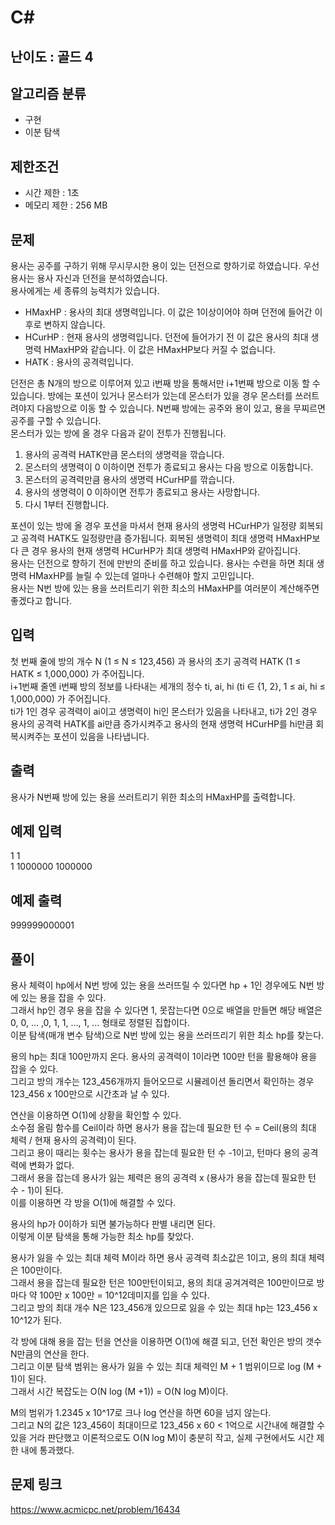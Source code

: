 # C#

## 난이도 : 골드 4

## 알고리즘 분류
  - 구현
  - 이분 탐색

## 제한조건
  - 시간 제한 : 1초
  - 메모리 제한 : 256 MB

## 문제
용사는 공주를 구하기 위해 무시무시한 용이 있는 던전으로 향하기로 하였습니다. 우선 용사는 용사 자신과 던전을 분석하였습니다.<br/>
용사에게는 세 종류의 능력치가 있습니다.<br/>

  - HMaxHP : 용사의 최대 생명력입니다. 이 값은 1이상이어야 하며 던전에 들어간 이후로 변하지 않습니다.
  - HCurHP : 현재 용사의 생명력입니다. 던전에 들어가기 전 이 값은 용사의 최대 생명력 HMaxHP와 같습니다. 이 값은 HMaxHP보다 커질 수 없습니다.
  - HATK : 용사의 공격력입니다.

던전은 총 N개의 방으로 이루어져 있고 i번째 방을 통해서만 i+1번째 방으로 이동 할 수 있습니다. 방에는 포션이 있거나 몬스터가 있는데 몬스터가 있을 경우 몬스터를 쓰러트려야지 다음방으로 이동 할 수 있습니다. N번째 방에는 공주와 용이 있고, 용을 무찌르면 공주를 구할 수 있습니다.<br/>
몬스터가 있는 방에 올 경우 다음과 같이 전투가 진행됩니다.<br/>

  1. 용사의 공격력 HATK만큼 몬스터의 생명력을 깎습니다.
  2. 몬스터의 생명력이 0 이하이면 전투가 종료되고 용사는 다음 방으로 이동합니다.
  3. 몬스터의 공격력만큼 용사의 생명력 HCurHP를 깎습니다.
  4. 용사의 생명력이 0 이하이면 전투가 종료되고 용사는 사망합니다.
  5. 다시 1부터 진행합니다.

포션이 있는 방에 올 경우 포션을 마셔서 현재 용사의 생명력 HCurHP가 일정량 회복되고 공격력 HATK도 일정량만큼 증가됩니다. 회복된 생명력이 최대 생명력 HMaxHP보다 큰 경우 용사의 현재 생명력 HCurHP가 최대 생명력 HMaxHP와 같아집니다.<br/>
용사는 던전으로 향하기 전에 만반의 준비를 하고 있습니다. 용사는 수련을 하면 최대 생명력 HMaxHP를 늘릴 수 있는데 얼마나 수련해야 할지 고민입니다.<br/>
용사는 N번 방에 있는 용을 쓰러트리기 위한 최소의 HMaxHP를 여러분이 계산해주면 좋겠다고 합니다.<br/>


## 입력
첫 번째 줄에 방의 개수 N (1 ≤ N  ≤ 123,456) 과 용사의 초기 공격력 HATK (1 ≤ HATK  ≤ 1,000,000) 가 주어집니다.<br/>
i+1번째 줄엔 i번째 방의 정보를 나타내는 세개의 정수 ti, ai, hi (ti ∈ {1, 2}, 1 ≤ ai, hi  ≤ 1,000,000) 가 주어집니다.<br/>
ti가 1인 경우 공격력이 ai이고 생명력이 hi인 몬스터가 있음을 나타내고, ti가 2인 경우 용사의 공격력 HATK를 ai만큼 증가시켜주고 용사의 현재 생명력 HCurHP를 hi만큼 회복시켜주는 포션이 있음을 나타냅니다.<br/>


## 출력
용사가 N번째 방에 있는 용을 쓰러트리기 위한 최소의 HMaxHP를 출력합니다.<br/>


## 예제 입력
1 1<br/>
1 1000000 1000000<br/>


## 예제 출력
999999000001<br/>


## 풀이
용사 체력이 hp에서 N번 방에 있는 용을 쓰러뜨릴 수 있다면 hp + 1인 경우에도 N번 방에 있는 용을 잡을 수 있다.<br/>
그래서 hp인 경우 용을 잡을 수 있다면 1, 못잡는다면 0으로 배열을 만들면 해당 배열은 0, 0, ... ,0, 1, 1, ..., 1, ... 형태로 정렬된 집합이다.<br/>
이분 탐색(매개 변수 탐색)으로 N번 방에 있는 용을 쓰러뜨리기 위한 최소 hp를 찾는다.<br/>


용의 hp는 최대 100만까지 온다. 용사의 공격력이 1이라면 100만 턴을 활용해야 용을 잡을 수 있다.<br/>
그리고 방의 개수는 123_456개까지 들어오므로 시뮬레이션 돌리면서 확인하는 경우 123_456 x 100만으로 시간초과 날 수 있다.<br/>


연산을 이용하면 O(1)에 상황을 확인할 수 있다.<br/>
소수점 올림 함수를 Ceil이라 하면 용사가 용을 잡는데 필요한 턴 수 = Ceil(용의 최대 체력 / 현재 용사의 공격력)이 된다.<br/>
그리고 용이 때리는 횟수는 용사가 용을 잡는데 필요한 턴 수 -1이고, 턴마다 용의 공격력에 변화가 없다.<br/>
그래서 용을 잡는데 용사가 잃는 체력은 용의 공격력 x (용사가 용을 잡는데 필요한 턴 수 - 1)이 된다.<br/>
이를 이용하면 각 방을 O(1)에 해결할 수 있다.<br/>


용사의 hp가 0이하가 되면 불가능하다 판별 내리면 된다.<br/>
이렇게 이분 탐색을 통해 가능한 최소 hp를 찾았다.<br/>


용사가 잃을 수 있는 최대 체력 M이라 하면 용사 공격력 최소값은 1이고, 용의 최대 체력은 100만이다.<br/>
그래서 용을 잡는데 필요한 턴은 100만턴이되고, 용의 최대 공겨겨력은 100만이므로 방마다 약 100만 x 100만 = 10^12데미지를 입을 수 있다.<br/>
그리고 방의 최대 개수 N은 123_456개 있으므로 잃을 수 있는 최대 hp는 123_456 x 10^12가 된다.<br/>


각 방에 대해 용을 잡는 턴을 연산을 이용하면 O(1)에 해결 되고, 던전 확인은 방의 갯수 N만큼의 연산을 한다.<br/>
그리고 이분 탐색 범위는 용사가 잃을 수 있는 최대 체력인 M + 1 범위이므로 log (M + 1)이 된다.<br/>
그래서 시간 복잡도는 O(N log (M +1)) = O(N log M)이다.<br/>


M의 범위가 1.2345 x 10^17로 크나 log 연산을 하면 60을 넘지 않는다.<br/>
그리고 N의 값은 123_456이 최대이므로 123_456 x 60 < 1억으로 시간내에 해결할 수 있을 거라 판단했고 이론적으로도 O(N log M)이 충분히 작고, 실제 구현에서도 시간 제한 내에 통과했다.<br/>


## 문제 링크
https://www.acmicpc.net/problem/16434